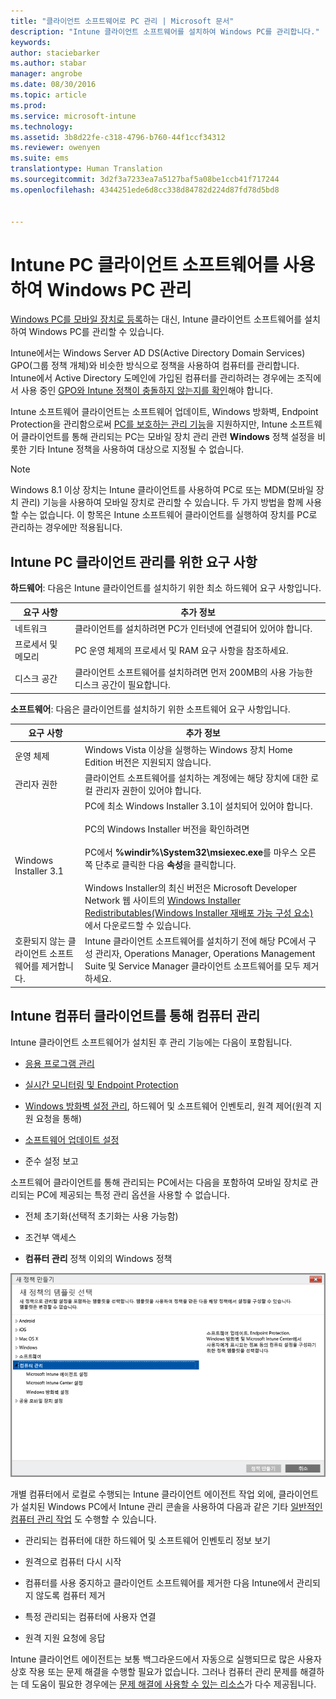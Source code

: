 ```yaml
---
title: "클라이언트 소프트웨어로 PC 관리 | Microsoft 문서"
description: "Intune 클라이언트 소프트웨어를 설치하여 Windows PC를 관리합니다."
keywords: 
author: staciebarker
ms.author: stabar
manager: angrobe
ms.date: 08/30/2016
ms.topic: article
ms.prod: 
ms.service: microsoft-intune
ms.technology: 
ms.assetid: 3b8d22fe-c318-4796-b760-44f1ccf34312
ms.reviewer: owenyen
ms.suite: ems
translationtype: Human Translation
ms.sourcegitcommit: 3d2f3a7233ea7a5127baf5a08be1ccb41f717244
ms.openlocfilehash: 4344251ede6d8cc338d84782d224d87fd78d5bd8


---
```


# <a name="manage-windows-pcs-with-intune-pc-client-software"></a>Intune PC 클라이언트 소프트웨어를 사용하여 Windows PC 관리
[Windows PC를 모바일 장치로 등록](set-up-windows-device-management-with-microsoft-intune.md)하는 대신, Intune 클라이언트 소프트웨어를 설치하여 Windows PC를 관리할 수 있습니다.

Intune에서는 Windows Server AD DS(Active Directory Domain Services) GPO(그룹 정책 개체)와 비슷한 방식으로 정책을 사용하여 컴퓨터를 관리합니다. Intune에서 Active Directory 도메인에 가입된 컴퓨터를 관리하려는 경우에는 조직에서 사용 중인 [GPO와 Intune 정책이 충돌하지 않는지를 확인](resolve-gpo-and-microsoft-intune-policy-conflicts.md)해야 합니다.

Intune 소프트웨어 클라이언트는 소프트웨어 업데이트, Windows 방화벽, Endpoint Protection을 관리함으로써 [PC를 보호하는 관리 기능](policies-to-protect-windows-pcs-in-microsoft-intune.md)을 지원하지만, Intune 소프트웨어 클라이언트를 통해 관리되는 PC는 모바일 장치 관리 관련 **Windows** 정책 설정을 비롯한 기타 Intune 정책을 사용하여 대상으로 지정될 수 없습니다.

> [!NOTE]
> Windows 8.1 이상 장치는 Intune 클라이언트를 사용하여 PC로 또는 MDM(모바일 장치 관리) 기능을 사용하여 모바일 장치로 관리할 수 있습니다. 두 가지 방법을 함께 사용할 수는 없습니다. 이 항목은 Intune 소프트웨어 클라이언트를 실행하여 장치를 PC로 관리하는 경우에만 적용됩니다.

## <a name="requirements-for-intune-pc-client-management"></a>Intune PC 클라이언트 관리를 위한 요구 사항

**하드웨어**: 다음은 Intune 클라이언트를 설치하기 위한 최소 하드웨어 요구 사항입니다.

|요구 사항|추가 정보|
|---------------|--------------------|
|네트워크|클라이언트를 설치하려면 PC가 인터넷에 연결되어 있어야 합니다.|
|프로세서 및 메모리|PC 운영 체제의 프로세서 및 RAM 요구 사항을 참조하세요.|
|디스크 공간|클라이언트 소프트웨어를 설치하려면 먼저 200MB의 사용 가능한 디스크 공간이 필요합니다.|

**소프트웨어**: 다음은 클라이언트를 설치하기 위한 소프트웨어 요구 사항입니다.

|요구 사항|추가 정보|
|---------------|--------------------|
|운영 체제 | Windows Vista 이상을 실행하는 Windows 장치 Home Edition 버전은 지원되지 않습니다.|
|관리자 권한|클라이언트 소프트웨어를 설치하는 계정에는 해당 장치에 대한 로컬 관리자 권한이 있어야 합니다.|
|Windows Installer 3.1|PC에 최소 Windows Installer 3.1이 설치되어 있어야 합니다.<br /><br />PC의 Windows Installer 버전을 확인하려면<br /><br />  PC에서 **%windir%\System32\msiexec.exe**를 마우스 오른쪽 단추로 클릭한 다음 **속성**을 클릭합니다.<br /><br />Windows Installer의 최신 버전은 Microsoft Developer Network 웹 사이트의 [Windows Installer Redistributables(Windows Installer 재배포 가능 구성 요소)](http://go.microsoft.com/fwlink/?LinkID=234258) 에서 다운로드할 수 있습니다.|
|호환되지 않는 클라이언트 소프트웨어를 제거합니다.|Intune 클라이언트 소프트웨어를 설치하기 전에 해당 PC에서 구성 관리자, Operations Manager, Operations Management Suite 및 Service Manager 클라이언트 소프트웨어를 모두 제거하세요.|

## <a name="computer-management-with-the-intune-computer-client"></a>Intune 컴퓨터 클라이언트를 통해 컴퓨터 관리
Intune 클라이언트 소프트웨어가 설치된 후 관리 기능에는 다음이 포함됩니다. 

- [응용 프로그램 관리](deploy-apps-in-microsoft-intune.md)

- [실시간 모니터링 및 Endpoint Protection](help-secure-windows-pcs-with-endpoint-protection-for-microsoft-intune.md)

- [Windows 방화벽 설정 관리](help-protect-windows-pcs-using-windows-firewall-policies-in-microsoft-intune.md), 하드웨어 및 소프트웨어 인벤토리, 원격 제어(원격 지원 요청을 통해)

- [소프트웨어 업데이트 설정](keep-windows-pcs-up-to-date-with-software-updates-in-microsoft-intune.md)

- 준수 설정 보고

소프트웨어 클라이언트를 통해 관리되는 PC에서는 다음을 포함하여 모바일 장치로 관리되는 PC에 제공되는 특정 관리 옵션을 사용할 수 없습니다.

-   전체 초기화(선택적 초기화는 사용 가능함)

-   조건부 액세스

-   **컴퓨터 관리** 정책 이외의 Windows 정책

  ![Windows PC의 정책 템플릿](../media/pc_policy_template.png)

개별 컴퓨터에서 로컬로 수행되는 Intune 클라이언트 에이전트 작업 외에, 클라이언트가 설치된 Windows PC에서 Intune 관리 콘솔을 사용하여 다음과 같은 기타 [일반적인 컴퓨터 관리 작업](common-windows-pc-management-tasks-with-the-microsoft-intune-computer-client.md) 도 수행할 수 있습니다.

-   관리되는 컴퓨터에 대한 하드웨어 및 소프트웨어 인벤토리 정보 보기

-   원격으로 컴퓨터 다시 시작

-   컴퓨터를 사용 중지하고 클라이언트 소프트웨어를 제거한 다음 Intune에서 관리되지 않도록 컴퓨터 제거

-   특정 관리되는 컴퓨터에 사용자 연결

-   원격 지원 요청에 응답

Intune 클라이언트 에이전트는 보통 백그라운드에서 자동으로 실행되므로 많은 사용자 상호 작용 또는 문제 해결을 수행할 필요가 없습니다. 그러나 컴퓨터 관리 문제를 해결하는 데 도움이 필요한 경우에는 [문제 해결에 사용할 수 있는 리소스](/intune/troubleshoot/troubleshoot-client-setup-in-microsoft-intune)가 다수 제공됩니다.



<!--HONumber=Dec16_HO3-->


